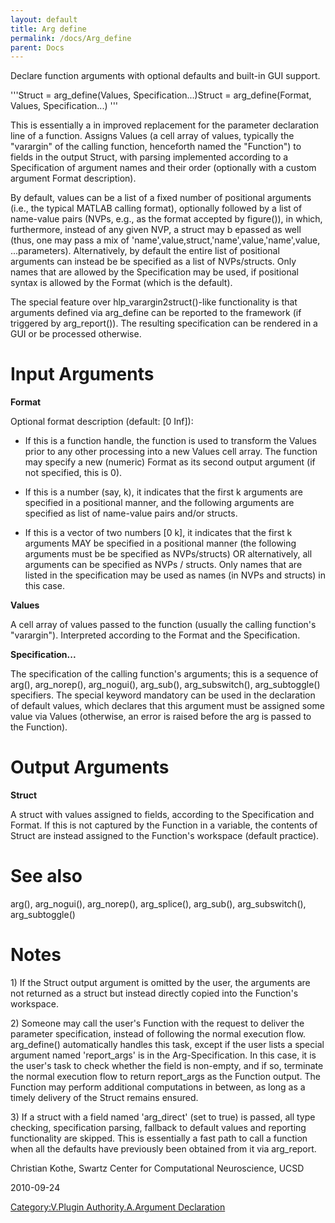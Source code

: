 ```yaml
---
layout: default
title: Arg define
permalink: /docs/Arg_define
parent: Docs
---
```


Declare function arguments with optional defaults and built-in GUI
support.

'''Struct = arg_define(Values, Specification...)Struct =
arg_define(Format, Values, Specification...) '''

This is essentially a in improved replacement for the parameter
declaration line of a function. Assigns Values (a cell array of values,
typically the "varargin" of the calling function, henceforth named the
"Function") to fields in the output Struct, with parsing implemented
according to a Specification of argument names and their order
(optionally with a custom argument Format description).

By default, values can be a list of a fixed number of positional
arguments (i.e., the typical MATLAB calling format), optionally followed
by a list of name-value pairs (NVPs, e.g., as the format accepted by
figure()), in which, furthermore, instead of any given NVP, a struct may
b epassed as well (thus, one may pass a mix of
'name',value,struct,'name',value,'name',value, ...parameters).
Alternatively, by default the entire list of positional arguments can
instead be be specified as a list of NVPs/structs. Only names that are
allowed by the Specification may be used, if positional syntax is
allowed by the Format (which is the default).

The special feature over hlp_varargin2struct()-like functionality is
that arguments defined via arg_define can be reported to the framework
(if triggered by arg_report()). The resulting specification can be
rendered in a GUI or be processed otherwise.

# Input Arguments

**Format**

Optional format description (default: \[0 Inf\]):

  - If this is a function handle, the function is used to transform the
    Values prior to any other processing into a new Values cell array.
    The function may specify a new (numeric) Format as its second output
    argument (if not specified, this is 0).

<!-- end list -->

  - If this is a number (say, k), it indicates that the first k
    arguments are specified in a positional manner, and the following
    arguments are specified as list of name-value pairs and/or structs.

<!-- end list -->

  - If this is a vector of two numbers \[0 k\], it indicates that the
    first k arguments MAY be specified in a positional manner (the
    following arguments must be be specified as NVPs/structs) OR
    alternatively, all arguments can be specified as NVPs / structs.
    Only names that are listed in the specification may be used as names
    (in NVPs and structs) in this case.

**Values**

A cell array of values passed to the function (usually the calling
function's "varargin"). Interpreted according to the Format and the
Specification.

**Specification...**

The specification of the calling function's arguments; this is a
sequence of arg(), arg_norep(), arg_nogui(), arg_sub(),
arg_subswitch(), arg_subtoggle() specifiers. The special keyword
mandatory can be used in the declaration of default values, which
declares that this argument must be assigned some value via Values
(otherwise, an error is raised before the arg is passed to the
Function).

# Output Arguments

**Struct**

A struct with values assigned to fields, according to the Specification
and Format. If this is not captured by the Function in a variable, the
contents of Struct are instead assigned to the Function's workspace
(default practice).

# See also

arg(), arg_nogui(), arg_norep(), arg_splice(), arg_sub(),
arg_subswitch(), arg_subtoggle()

# Notes

1\) If the Struct output argument is omitted by the user, the arguments
are not returned as a struct but instead directly copied into the
Function's workspace.

2\) Someone may call the user's Function with the request to deliver the
parameter specification, instead of following the normal execution flow.
arg_define() automatically handles this task, except if the user lists
a special argument named 'report_args' is in the Arg-Specification. In
this case, it is the user's task to check whether the field is
non-empty, and if so, terminate the normal execution flow to return
report_args as the Function output. The Function may perform additional
computations in between, as long as a timely delivery of the Struct
remains ensured.

3\) If a struct with a field named 'arg_direct' (set to true) is
passed, all type checking, specification parsing, fallback to default
values and reporting functionality are skipped. This is essentially a
fast path to call a function when all the defaults have previously been
obtained from it via arg_report.


Christian Kothe, Swartz Center for Computational Neuroscience, UCSD



2010-09-24


[Category:V.Plugin Authority.A.Argument
Declaration](/Category:V.Plugin_Authority.A.Argument_Declaration "wikilink")
